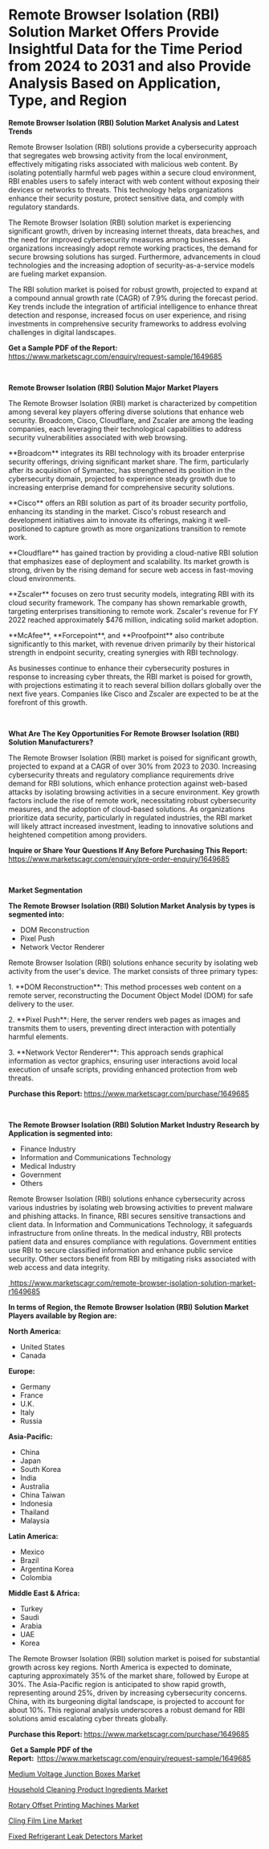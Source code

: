 <p><h1>Remote Browser Isolation (RBI) Solution Market Offers Provide Insightful Data for the Time Period from 2024 to 2031 and also Provide Analysis Based on Application, Type, and Region</h1></p><p><strong>Remote Browser Isolation (RBI) Solution Market Analysis and Latest Trends</strong></p>
<p><p>Remote Browser Isolation (RBI) solutions provide a cybersecurity approach that segregates web browsing activity from the local environment, effectively mitigating risks associated with malicious web content. By isolating potentially harmful web pages within a secure cloud environment, RBI enables users to safely interact with web content without exposing their devices or networks to threats. This technology helps organizations enhance their security posture, protect sensitive data, and comply with regulatory standards.</p><p>The Remote Browser Isolation (RBI) solution market is experiencing significant growth, driven by increasing internet threats, data breaches, and the need for improved cybersecurity measures among businesses. As organizations increasingly adopt remote working practices, the demand for secure browsing solutions has surged. Furthermore, advancements in cloud technologies and the increasing adoption of security-as-a-service models are fueling market expansion.</p><p>The RBI solution market is poised for robust growth, projected to expand at a compound annual growth rate (CAGR) of 7.9% during the forecast period. Key trends include the integration of artificial intelligence to enhance threat detection and response, increased focus on user experience, and rising investments in comprehensive security frameworks to address evolving challenges in digital landscapes.</p></p>
<p><strong>Get a Sample PDF of the Report:&nbsp;</strong> <a href="https://www.marketscagr.com/enquiry/request-sample/1649685?utm_campaign=1591&utm_medium=2&utm_source=Github&utm_content=ia&utm_term=15102024&utm_id=remote-browser-isolation-rbi-solution">https://www.marketscagr.com/enquiry/request-sample/1649685</a></p>
<p>&nbsp;</p>
<p><strong>Remote Browser Isolation (RBI) Solution Major Market Players</strong></p>
<p><p>The Remote Browser Isolation (RBI) market is characterized by competition among several key players offering diverse solutions that enhance web security. Broadcom, Cisco, Cloudflare, and Zscaler are among the leading companies, each leveraging their technological capabilities to address security vulnerabilities associated with web browsing.</p><p>**Broadcom** integrates its RBI technology with its broader enterprise security offerings, driving significant market share. The firm, particularly after its acquisition of Symantec, has strengthened its position in the cybersecurity domain, projected to experience steady growth due to increasing enterprise demand for comprehensive security solutions.</p><p>**Cisco** offers an RBI solution as part of its broader security portfolio, enhancing its standing in the market. Cisco's robust research and development initiatives aim to innovate its offerings, making it well-positioned to capture growth as more organizations transition to remote work.</p><p>**Cloudflare** has gained traction by providing a cloud-native RBI solution that emphasizes ease of deployment and scalability. Its market growth is strong, driven by the rising demand for secure web access in fast-moving cloud environments.</p><p>**Zscaler** focuses on zero trust security models, integrating RBI with its cloud security framework. The company has shown remarkable growth, targeting enterprises transitioning to remote work. Zscaler's revenue for FY 2022 reached approximately $476 million, indicating solid market adoption.</p><p>**McAfee**, **Forcepoint**, and **Proofpoint** also contribute significantly to this market, with revenue driven primarily by their historical strength in endpoint security, creating synergies with RBI technology.</p><p>As businesses continue to enhance their cybersecurity postures in response to increasing cyber threats, the RBI market is poised for growth, with projections estimating it to reach several billion dollars globally over the next five years. Companies like Cisco and Zscaler are expected to be at the forefront of this growth.</p></p>
<p>&nbsp;</p>
<p><strong>What Are The Key Opportunities For Remote Browser Isolation (RBI) Solution Manufacturers?</strong></p>
<p><p>The Remote Browser Isolation (RBI) market is poised for significant growth, projected to expand at a CAGR of over 30% from 2023 to 2030. Increasing cybersecurity threats and regulatory compliance requirements drive demand for RBI solutions, which enhance protection against web-based attacks by isolating browsing activities in a secure environment. Key growth factors include the rise of remote work, necessitating robust cybersecurity measures, and the adoption of cloud-based solutions. As organizations prioritize data security, particularly in regulated industries, the RBI market will likely attract increased investment, leading to innovative solutions and heightened competition among providers.</p></p>
<p><strong>Inquire or Share Your Questions If Any Before Purchasing This Report:</strong> <a href="https://www.marketscagr.com/enquiry/pre-order-enquiry/1649685?utm_campaign=1591&utm_medium=2&utm_source=Github&utm_content=ia&utm_term=15102024&utm_id=remote-browser-isolation-rbi-solution">https://www.marketscagr.com/enquiry/pre-order-enquiry/1649685</a></p>
<p>&nbsp;</p>
<p><strong>Market Segmentation</strong></p>
<p><strong>The Remote Browser Isolation (RBI) Solution Market Analysis by types is segmented into:</strong></p>
<p><ul><li>DOM Reconstruction</li><li>Pixel Push</li><li>Network Vector Renderer</li></ul></p>
<p><p>Remote Browser Isolation (RBI) solutions enhance security by isolating web activity from the user's device. The market consists of three primary types: </p><p>1. **DOM Reconstruction**: This method processes web content on a remote server, reconstructing the Document Object Model (DOM) for safe delivery to the user. </p><p>2. **Pixel Push**: Here, the server renders web pages as images and transmits them to users, preventing direct interaction with potentially harmful elements.</p><p>3. **Network Vector Renderer**: This approach sends graphical information as vector graphics, ensuring user interactions avoid local execution of unsafe scripts, providing enhanced protection from web threats.</p></p>
<p><strong>Purchase this Report:&nbsp;</strong><a href="https://www.marketscagr.com/purchase/1649685?utm_campaign=1591&utm_medium=2&utm_source=Github&utm_content=ia&utm_term=15102024&utm_id=remote-browser-isolation-rbi-solution">https://www.marketscagr.com/purchase/1649685</a></p>
<p>&nbsp;</p>
<p><strong>The Remote Browser Isolation (RBI) Solution Market Industry Research by Application is segmented into:</strong></p>
<p><ul><li>Finance Industry</li><li>Information and Communications Technology</li><li>Medical Industry</li><li>Government</li><li>Others</li></ul></p>
<p><p>Remote Browser Isolation (RBI) solutions enhance cybersecurity across various industries by isolating web browsing activities to prevent malware and phishing attacks. In finance, RBI secures sensitive transactions and client data. In Information and Communications Technology, it safeguards infrastructure from online threats. In the medical industry, RBI protects patient data and ensures compliance with regulations. Government entities use RBI to secure classified information and enhance public service security. Other sectors benefit from RBI by mitigating risks associated with web access and data integrity.</p></p>
<p><a href="https://www.marketscagr.com/remote-browser-isolation-solution-market-r1649685?utm_campaign=1591&utm_medium=2&utm_source=Github&utm_content=ia&utm_term=15102024&utm_id=remote-browser-isolation-rbi-solution">&nbsp;https://www.marketscagr.com/remote-browser-isolation-solution-market-r1649685</a></p>
<p><strong>In terms of Region, the Remote Browser Isolation (RBI) Solution Market Players available by Region are:</strong></p>
<p>
    <p> <strong> North America: </strong>
        <ul>
            <li>United States</li>
            <li>Canada</li>
        </ul>
        </p> 
    <p> <strong> Europe: </strong>
        <ul>
            <li>Germany</li>
            <li>France</li>
            <li>U.K.</li>
            <li>Italy</li>
            <li>Russia</li>
        </ul>
        </p> 
    <p> <strong> Asia-Pacific: </strong>
        <ul>
            <li>China</li>
            <li>Japan</li>
            <li>South Korea</li>
            <li>India</li>
            <li>Australia</li>
            <li>China Taiwan</li>
            <li>Indonesia</li>
            <li>Thailand</li>
            <li>Malaysia</li>
        </ul>
        </p> 
    <p> <strong> Latin America: </strong>
        <ul>
            <li>Mexico</li>
            <li>Brazil</li>
            <li>Argentina Korea</li>
            <li>Colombia</li>
        </ul>
        </p> 
    <p> <strong> Middle East & Africa: </strong>
        <ul>
            <li>Turkey</li>
            <li>Saudi</li>
            <li>Arabia</li>
            <li>UAE</li>
            <li>Korea</li>
        </ul>
    </p>
    </p>
<p><p>The Remote Browser Isolation (RBI) solution market is poised for substantial growth across key regions. North America is expected to dominate, capturing approximately 35% of the market share, followed by Europe at 30%. The Asia-Pacific region is anticipated to show rapid growth, representing around 25%, driven by increasing cybersecurity concerns. China, with its burgeoning digital landscape, is projected to account for about 10%. This regional analysis underscores a robust demand for RBI solutions amid escalating cyber threats globally.</p></p>
<p><strong>Purchase this Report: </strong><a href="https://www.marketscagr.com/purchase/1649685?utm_campaign=1591&utm_medium=2&utm_source=Github&utm_content=ia&utm_term=15102024&utm_id=remote-browser-isolation-rbi-solution">https://www.marketscagr.com/purchase/1649685</a></p>
<p>&nbsp;<strong>Get a Sample PDF of the Report:&nbsp;&nbsp;</strong><a href="https://www.marketscagr.com/enquiry/request-sample/1649685?utm_campaign=1591&utm_medium=2&utm_source=Github&utm_content=ia&utm_term=15102024&utm_id=remote-browser-isolation-rbi-solution">https://www.marketscagr.com/enquiry/request-sample/1649685</a></p>
<p><strong></strong></p>
<p><p><a href="https://github.com/gailasejs/Market-Research-Report-List-1/blob/main/medium-voltage-junction-boxes-market.md?utm_campaign=1591&utm_medium=2&utm_source=Github&utm_content=ia&utm_term=15102024&utm_id=remote-browser-isolation-rbi-solution">Medium Voltage Junction Boxes Market</a></p><p><a href="https://www.linkedin.com/pulse/household-cleaning-product-ingredients-market-shifts-strategic-ubepe?trk=public_post_embed_feed-article-content&utm_campaign=1591&utm_medium=2&utm_source=Github&utm_content=ia&utm_term=15102024&utm_id=remote-browser-isolation-rbi-solution">Household Cleaning Product Ingredients Market</a></p><p><a href="https://github.com/MaryNelson695/Market-Research-Report-List-1/blob/main/rotary-offset-printing-machines-market.md?utm_campaign=1591&utm_medium=2&utm_source=Github&utm_content=ia&utm_term=15102024&utm_id=remote-browser-isolation-rbi-solution">Rotary Offset Printing Machines Market</a></p><p><a href="https://www.linkedin.com/pulse/global-cling-film-line-market-exploring-share-trends-future-751sc?trk=public_post_embed_feed-article-content&utm_campaign=1591&utm_medium=2&utm_source=Github&utm_content=ia&utm_term=15102024&utm_id=remote-browser-isolation-rbi-solution">Cling Film Line Market</a></p><p><a href="https://www.linkedin.com/pulse/global-fixed-refrigerant-leak-detectors-market-status-2024--ixhwf?utm_campaign=1591&utm_medium=2&utm_source=Github&utm_content=ia&utm_term=15102024&utm_id=remote-browser-isolation-rbi-solution">Fixed Refrigerant Leak Detectors Market</a></p></p>
